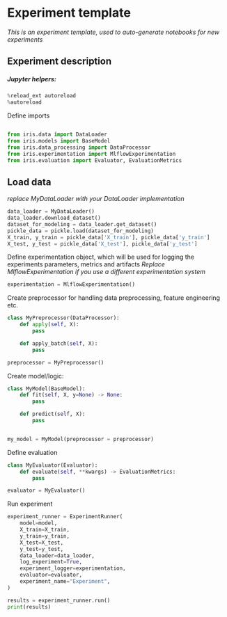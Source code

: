 # Experiment template
*This is an experiment template, used to auto-generate notebooks for new experiments*

## Experiment description



##### Jupyter helpers:

```python
%reload_ext autoreload
%autoreload
```

Define imports

```python

from iris.data import DataLoader
from iris.models import BaseModel
from iris.data_processing import DataProcessor
from iris.experimentation import MlflowExperimentation
from iris.evaluation import Evaluator, EvaluationMetrics

```

## Load data
*replace MyDataLoader with your DataLoader implementation*

```python
data_loader = MyDataLoader()
data_loader.download_dataset()
dataset_for_modeling = data_loader.get_dataset()
pickle_data = pickle.load(dataset_for_modeling)
X_train, y_train = pickle_data['X_train'], pickle_data['y_train']
X_test, y_test = pickle_data['X_test'], pickle_data['y_test']
```

Define experimentation object, which will be used for logging the experiments parameters, metrics and artifacts
*Replace MlflowExperimentation if you use a different experimentation system*
```python
experimentation = MlflowExperimentation()
``` 

Create preprocessor for handling data preprocessing, feature engineering etc.
```python
class MyPreprocessor(DataProcessor):
    def apply(self, X):
        pass

    def apply_batch(self, X):
        pass

preprocessor = MyPreprocessor()

```

Create model/logic:
```python
class MyModel(BaseModel):
    def fit(self, X, y=None) -> None:
        pass

    def predict(self, X):
        pass


my_model = MyModel(preprocessor = preprocessor)
```

Define evaluation
```python
class MyEvaluator(Evaluator):
    def evaluate(self, **kwargs) -> EvaluationMetrics:
        pass

evaluator = MyEvaluator()
```


Run experiment

```python
experiment_runner = ExperimentRunner(
    model=model,
    X_train=X_train,
    y_train=y_train,
    X_test=X_test,
    y_test=y_test,
    data_loader=data_loader,
    log_experiment=True,
    experiment_logger=experimentation,
    evaluator=evaluator,
    experiment_name="Experiment",
)

results = experiment_runner.run()
print(results)

```